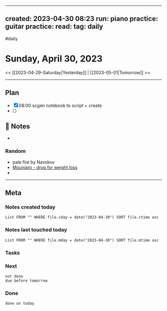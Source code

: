 
---
created: 2023-04-30 08:23
run: 
piano practice: 
guitar practice: 
read: 
tag: daily
---

#daily 

# Sunday, April 30, 2023

<< [[2023-04-29-Saturday|Yesterday]] | [[2023-05-01|Tomorrow]] >>






---
## Plan

- [x] 08:00 scgen notebook to script + create
- [ ] 

## 📝 Notes
- 


### Random
- pale fire by Navokov
- [Mounjaro - drug for weight loss](https://www.independent.co.uk/news/world/americas/mounjaro-uk-ozempic-weight-loss-drug-b2295499.html)
- 


---
## Meta
### Notes created today
```dataview
List FROM "" WHERE file.cday = date("2023-04-30") SORT file.ctime asc
```

### Notes last touched today
```dataview
List FROM "" WHERE file.mday = date("2023-04-30") SORT file.mtime asc
```



### Tasks

### Next

```tasks
not done 
due before tomorrow
```

### Done

```tasks
done on today
```
